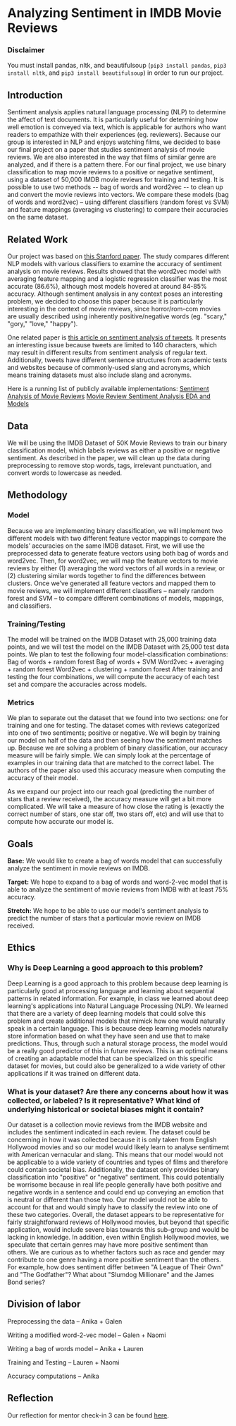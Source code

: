 # Analyzing Sentiment in IMDB Movie Reviews

### Disclaimer

You must install pandas, nltk, and beautifulsoup (`pip3 install pandas`, `pip3 install nltk`, and `pip3 install beautifulsoup`) in order to run our project.

## Introduction

Sentiment analysis applies natural language processing (NLP) to determine the affect of text documents. It is particularly useful for determining how well emotion is conveyed via text, which is applicable for authors who want readers to empathize with their experiences (eg. reviewers). Because our group is interested in NLP and enjoys watching films, we decided to base our final project on a paper that studies sentiment analysis of movie reviews. We are also interested in the way that films of similar genre are 
analyzed, and if there is a pattern there. 
For our final project, we use binary classification to map movie reviews to a positive or negative sentiment, using a dataset of 50,000 IMDB movie reviews for training and testing. It is possible to use two methods -- bag of words and word2vec -- to clean up and convert the movie reviews into vectors. We compare these models (bag of words and word2vec) – using different classifiers (random forest vs SVM) and feature mappings (averaging vs clustering) to compare their accuracies on the same dataset.

## Related Work

Our project was based on [this Stanford paper](https://cs224d.stanford.edu/reports/PouransariHadi.pdf). The study compares different NLP models with various classifiers to examine the accuracy of sentiment analysis on movie reviews. Results showed that the word2vec model with averaging feature mapping and a logistic regression classifier was the most accurate (86.6%), although most models hovered at around 84-85% accuracy. Although sentiment analysis in any context poses an interesting problem, we decided to choose this paper because it is particularly interesting in the context of movie reviews, since horror/rom-com movies are usually described using inherently positive/negative words (eg. "scary," "gory," "love," "happy").

One related paper is [this article on sentiment analysis of tweets](https://uksim.info/icaiet2014/CD/data/7910a212.pdf). It presents an interesting issue because tweets are limited to 140 characters, which may result in different results from sentiment analysis of regular text. Additionally, tweets have different sentence structures from academic texts and websites because of commonly-used slang and acronyms, which means training datasets must also include slang and acronyms.

Here is a running list of publicly available implementations:
[Sentiment Analysis of Movie Reviews](https://www.kaggle.com/code/lakshmi25npathi/sentiment-analysis-of-imdb-movie-reviews/notebook)
[Movie Review Sentiment Analysis EDA and Models](https://www.kaggle.com/code/artgor/movie-review-sentiment-analysis-eda-and-models#Deep-learning)

## Data

We will be using the IMDB Dataset of 50K Movie Reviews to train our binary classification model, which labels reviews as either a positive or negative sentiment. As described in the paper, we will clean up the data during preprocessing to remove stop words, tags, irrelevant punctuation, and convert words to lowercase as needed.

## Methodology

### Model

Because we are implementing binary classification, we will implement two different models with two different feature vector mappings to compare the models’ accuracies on the same IMDB dataset. 
First, we will use the preprocessed data to generate feature vectors using both bag of words and word2vec. Then, for word2vec, we will map the feature vectors to movie reviews by either (1) averaging the word vectors of all words in a review, or (2) clustering similar words together to find the differences between clusters.
Once we’ve generated all feature vectors and mapped them to movie reviews, we will implement different classifiers – namely random forest and SVM – to compare different combinations of models, mappings, and classifiers.

### Training/Testing

The model will be trained on the IMDB Dataset with 25,000 training data points, and we will test the model on the IMDB Dataset with 25,000 test data points.
We plan to test the following four model-classification combinations:
Bag of words + random forest
Bag of words + SVM
Word2vec + averaging + random forest
Word2vec + clustering + random forest
After training and testing the four combinations, we will compute the accuracy of each test set and compare the accuracies across models.

### Metrics

We plan to separate out the dataset that we found into two sections: one for training and one for testing. The dataset comes with reviews categorized into one of two sentiments; positive or negative. We will begin by training our model on half of the data and then seeing how the sentiment matches up. Because we are solving a problem of binary classification, our accuracy measure will be fairly simple. We can simply look at the percentage of examples in our training data that are matched to the correct label. The authors of the paper also used this accuracy measure when computing the accuracy of their model.

As we expand our project into our reach goal (predicting the number of stars that a review received), the accuracy measure will get a bit more complicated. We will take a measure of how close the rating is (exactly the correct number of stars, one star off, two stars off, etc) and will use that to compute how accurate our model is. 

## Goals
**Base:** We would like to create a bag of words model that can successfully analyze the sentiment in movie reviews on IMDB.

**Target:** We hope to expand to a bag of words and word-2-vec model that is able to analyze the sentiment of movie reviews from IMDB with at least 75% accuracy.

**Stretch:** We hope to be able to use our model's sentiment analysis to predict the number of stars that a particular movie review on IMDB received.

## Ethics

### Why is Deep Learning a good approach to this problem?
Deep Learning is a good approach to this problem because deep learning is particularly good at processing language and learning about sequential patterns in related information. For example, in class we learned about deep learning's applications into Natural Language Processing (NLP). We learned that there are a variety of deep learning models that could solve this problem and create additional models that mimick how one would naturally speak in a certain language. This is because deep learning models naturally store information based on what they have seen and use that to make predictions. Thus, through such a natural storage process, the model would be a really good predictor of this in future reviews. This is an optimal means of creating an adaptable model that can be specialized on this specific dataset for movies, but could also be generalized to a wide variety of other applications if it was trained on different data. 

### What is your dataset? Are there any concerns about how it was collected, or labeled? Is it representative? What kind of underlying historical or societal biases might it contain?
Our dataset is a collection movie reviews from the IMDB website and includes the sentiment indicated in each review. The dataset could be concerning in how it was collected because it is only taken from English Hollywood movies and so our model would likely learn to analyse sentimemt with American vernacular and slang. This means that our model would not be applicable to a wide variety of countries and types of films and therefore could contain societal bias. Additionally, the dataset only provides binary classification into "positive" or "negative" sentiment. This could potentially be worrisome because in real life people generally have both positive and negative words in a sentence and could end up conveying an emotion that is neutral or different than those two. Our model would not be able to account for that and would simply have to classify the review into one of these two categories. Overall, the dataset appears to be representative for fairly straightforward reviews of Hollywood movies, but beyond that specific application, would include severe bias towards this sub-group and would be lacking in knowledge. In addition, even within English Hollywood movies, we speculate
that certain genres may have more positive sentiment than others. We are curious as to whether factors such as
race and gender may contribute to one genre having a more positive sentiment than the others. For example,
how does sentiment differ between "A League of Their Own" and "The Godfather"? What about "Slumdog Millionare" and the James Bond series?


## Division of labor

Preprocessing the data – Anika + Galen

Writing a modified word-2-vec model – Galen + Naomi

Writing a bag of words model – Anika + Lauren

Training and Testing – Lauren + Naomi

Accuracy computations – Anika

## Reflection
Our reflection for mentor check-in 3 can be found [here](https://docs.google.com/document/d/100yG-2A6vtRPgLJNLJhYUCCDILl56G8BkJxYx0_JI_0/edit?usp=sharing).